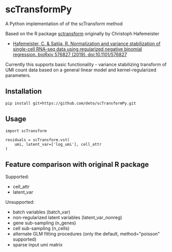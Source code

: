 # scTransformPy
A Python implementation of of the scTransform method

Based on the R package [sctransform](https://github.com/ChristophH/sctransform) originally by Christoph Hafemeister

- [Hafemeister, C. & Satija, R. Normalization and variance stabilization of single-cell RNA-seq data using regularized negative binomial regression. bioRxiv 576827 (2019). doi:10.1101/576827](https://www.biorxiv.org/content/10.1101/576827v1)

Currently this supports basic functionality - variance stabilizing transform of UMI count data based on a general linear model and kernel-regularized parameters.

## Installation

```
pip install git+https://github.com/deto/scTransformPy.git
```

## Usage

```
import scTransform

residuals = scTransform.vst(
    umi, latent_var=['log_umi'], cell_attr
)
```

## Feature comparison with original R package

Supported:

- cell\_attr
- latent\_var

Unsupported:

- batch variables (batch\_var)
- non-regularized latent variables (latent\_var\_nonreg)
- gene sub-sampling (n\_genes)
- cell sub-sampling (n\_cells)
- alternate GLM fitting procedures (only the default, method="poisson" supported)
- sparse input umi matrix
